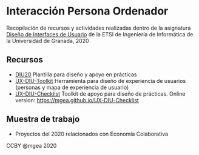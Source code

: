 # Interacción Persona Ordenador   

Recopilación de recursos y actividades realizadas dentro de la asignatura [Diseño de Interfaces de Usuario](https://lsi.ugr.es/lsi/node/969) de la ETSI de Ingeniería de Informática de la Universidad de Granada, 2020



## Recursos 

* [DIU20](https://github.com/mgea/DIU20) Plantilla para diseño y apoyo en prácticas 
* [UX-DIU-Toolkit](https://github.com/mgea/UX-DIU-Toolkit) Herramienta para diseño de experiencia de usuarios (personas y mapa de experiencia de usuario)
* [UX-DIU-Checklist](https://github.com/mgea/UX-DIU-Checklist) Toolkit de apoyo para diseño de prácticas. Online version: https://mgea.github.io/UX-DIU-Checklist 



## Muestra de trabajo 

* Proyectos del 2020 relacionados con Economía Colaborativa



CCBY @mgea 2020 
